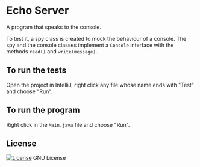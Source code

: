 # Echo Server

A program that speaks to the console. 

To test it, a spy class is created to mock the behaviour of a console. The spy and the console classes implement a `Console` interface with the methods `read()` and `write(message)`.


## To run the tests

Open the project in IntelliJ, right click any file whose name ends with "Test" and choose "Run".


## To run the program

Right click in the `Main.java` file and choose "Run".


## License

[![License](https://img.shields.io/badge/gnu-license-green.svg?style=flat)](https://opensource.org/licenses/GPL-2.0)
GNU License
